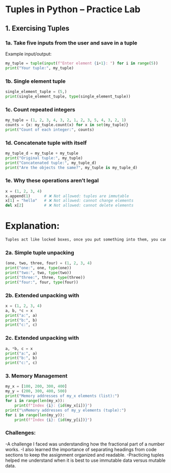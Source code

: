 # Tuples in Python – Practice Lab

## 1. Exercising Tuples

### 1a. Take five inputs from the user and save in a tuple
Example input/output:

```python
my_tuple = tuple(input(f"Enter element {i+1}: ") for i in range(5))
print("Your tuple:", my_tuple)
```
### 1b. Single element tuple
```python
single_element_tuple = (5,)
print(single_element_tuple, type(single_element_tuple))
```
### 1c. Count repeated integers
```python
my_tuple = (1, 2, 3, 4, 3, 2, 1, 2, 3, 5, 4, 3, 2, 1)
counts = {x: my_tuple.count(x) for x in set(my_tuple)}
print("Count of each integer:", counts)
```
### 1d. Concatenate tuple with itself
```python
my_tuple_d = my_tuple + my_tuple
print("Original tuple:", my_tuple)
print("Concatenated tuple:", my_tuple_d)
print("Are the objects the same?", my_tuple is my_tuple_d)
```
### 1e. Why these operations aren’t legal
```python
x = (1, 2, 3, 4)
x.append(1)      # ❌ Not allowed: tuples are immutable
x[1] = "hello"   # ❌ Not allowed: cannot change elements
del x[2]         # ❌ Not allowed: cannot delete elements
```
# Explanation:
```python
Tuples act like locked boxes, once you put something into them, you can't make changes. If you attempt to add, delete or modify any items, you will encounter an error message from Python because a tuple can never change from the time you created it.
```
### 2a. Simple tuple unpacking
```python
(one, two, three, four) = (1, 2, 3, 4)
print("one:", one, type(one))
print("two:", two, type(two))
print("three:", three, type(three))
print("four:", four, type(four))
```
### 2b. Extended unpacking with 
```python
x = (1, 2, 3, 4)
a, b, *c = x
print("a:", a)
print("b:", b)
print("c:", c)
```
### 2c. Extended unpacking with
```python
a, *b, c = x
print("a:", a)
print("b:", b)
print("c:", c)
```
### 3. Memory Management
```python
my_x = [100, 200, 300, 400]
my_y = (200, 300, 400, 500)
print("Memory addresses of my_x elements (list):")
for i in range(len(my_x)):
    print(f"Index {i}: {id(my_x[i])}")
print("\nMemory addresses of my_y elements (tuple):")
for i in range(len(my_y)):
    print(f"Index {i}: {id(my_y[i])}")
```
### Challenges:
-A challenge I faced was understanding how the fractional part of a number works.
-I also learned the importance of separating headings from code sections to keep the assignment organized and readable.
-Practicing tuples helped me understand when it is best to use immutable data versus mutable data.

